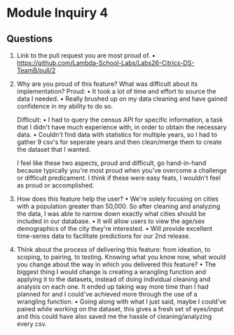 # Module Inquiry 4

## Questions

1. Link to the pull request you are most proud of.
    • https://github.com/Lambda-School-Labs/Labs26-Citrics-DS-TeamB/pull/2

2. Why are you proud of this feature? What was difficult about its implementation?
    Proud:
          • It took a lot of time and effort to source the data I needed.
          • Really brushed up on my data cleaning and have gained confidence in my ability to do so.

    Difficult: 
          • I had to query the census API for specific information, a task that I didn't have much experience with, in order to obtain the necessary data.
          • Couldn't find data with statistics for multiple years, so I had to gather 9 csv's for seperate years and then clean/merge them to create the dataset that I wanted.

    I feel like these two aspects, proud and difficult, go hand-in-hand because typically you're most proud when you've overcome a challenge or difficult predicament. I think if these were easy feats, I wouldn't feel as proud or accomplished.

3. How does this feature help the user?
    • We're solely focusing on cities with a population greater than 50,000. So after cleaning and analyzing the data, I was able to narrow down exactly what cities should be included in our database.
    • It will allow users to view the age/sex demographics of the city they're interested.
    • Will provide excellent time-series data to facilitate predictions for our 2nd release.

4. Think about the process of delivering this feature: from ideation, to scoping, to pairing, to testing. Knowing what you know now, what would you change about the way in which you delivered this feature?
    • The biggest thing I would change is creating a wrangling function and applying it to the datasets, instead of doing individual cleaning and analysis on each one. It ended up taking way more time than I had planned for and I could've achieved more through the use of a wrangling function.
    • Going along with what I just said, maybe I could've paired while working on the dataset, this gives a fresh set of eyes/input and this could have also saved me the hassle of cleaning/analyzing every csv. 
